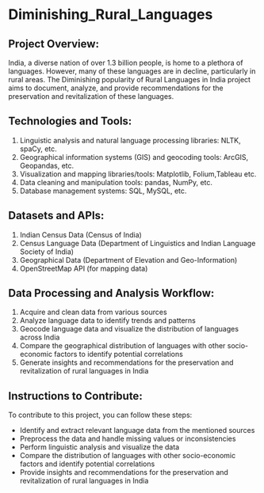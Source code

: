 # Diminishing_Rural_Languages

## Project Overview: 
India, a diverse nation of over 1.3 billion people, is home to a plethora of languages. However, many of these languages are in decline, particularly in rural areas. The Diminishing popularity of Rural Languages in India project aims to document, analyze, and provide recommendations for the preservation and revitalization of these languages.

## Technologies and Tools:
1. Linguistic analysis and natural language processing libraries: NLTK, spaCy, etc.
2. Geographical information systems (GIS) and geocoding tools: ArcGIS, Geopandas, etc.
3. Visualization and mapping libraries/tools: Matplotlib, Folium,Tableau etc.
4. Data cleaning and manipulation tools: pandas, NumPy, etc.
5. Database management systems: SQL, MySQL, etc.

## Datasets and APIs:
1. Indian Census Data (Census of India)
2. Census Language Data (Department of Linguistics and Indian Language Society of India)
3. Geographical Data (Department of Elevation and Geo-Information)
4. OpenStreetMap API (for mapping data)

## Data Processing and Analysis Workflow:
1. Acquire and clean data from various sources
2. Analyze language data to identify trends and patterns
3. Geocode language data and visualize the distribution of languages across India
4. Compare the geographical distribution of languages with other socio-economic factors to identify potential correlations
5. Generate insights and recommendations for the preservation and revitalization of rural languages in India

## Instructions to Contribute: 
To contribute to this project, you can follow these steps:
- Identify and extract relevant language data from the mentioned sources
- Preprocess the data and handle missing values or inconsistencies
- Perform linguistic analysis and visualize the data
- Compare the distribution of languages with other socio-economic factors and identify potential correlations
- Provide insights and recommendations for the preservation and revitalization of rural languages in India
